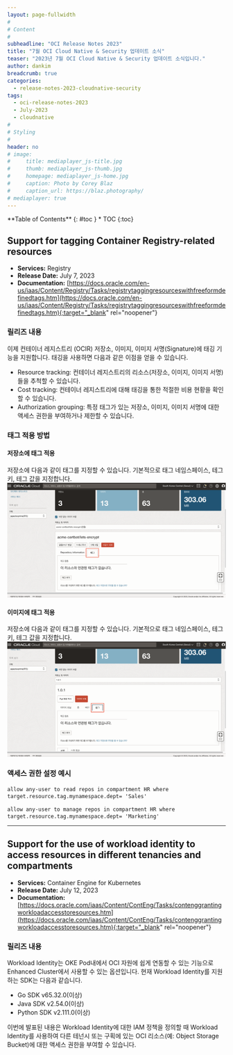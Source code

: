 ```yaml
---
layout: page-fullwidth
#
# Content
#
subheadline: "OCI Release Notes 2023"
title: "7월 OCI Cloud Native & Security 업데이트 소식"
teaser: "2023년 7월 OCI Cloud Native & Security 업데이트 소식입니다."
author: dankim
breadcrumb: true
categories:
  - release-notes-2023-cloudnative-security
tags:
  - oci-release-notes-2023
  - July-2023
  - cloudnative
#
# Styling
#
header: no
# image:
#     title: mediaplayer_js-title.jpg
#     thumb: mediaplayer_js-thumb.jpg
#     homepage: mediaplayer_js-home.jpg
#     caption: Photo by Corey Blaz
#     caption_url: https://blaz.photography/
# mediaplayer: true
---
```


<div class="panel radius" markdown="1">
**Table of Contents**
{: #toc }
*  TOC
{:toc}
</div>

## Support for tagging Container Registry-related resources
* **Services:** Registry
* **Release Date:** July 7, 2023
* **Documentation:** [https://docs.oracle.com/en-us/iaas/Content/Registry/Tasks/registrytaggingresourceswithfreeformdefinedtags.htm](https://docs.oracle.com/en-us/iaas/Content/Registry/Tasks/registrytaggingresourceswithfreeformdefinedtags.htm){:target="_blank" rel="noopener"}

### 릴리즈 내용
이제 컨테이너 레지스트리 (OCIR) 저장소, 이미지, 이미지 서명(Signature)에 태깅 기능을 지원합니다. 태깅을 사용하면 다음과 같은 이점을 얻을 수 있습니다.

* Resource tracking: 컨테이너 레지스트리의 리소스(저장소, 이미지, 이미지 서명)들을 추척할 수 있습니다.
* Cost tracking: 컨테이너 레지스트리에 대해 태깅을 통한 적절한 비용 현황을 확인할 수 있습니다.
* Authorization grouping: 특정 태그가 있는 저장소, 이미지, 이미지 서명에 대한 액세스 권한을 부여하거나 제한할 수 있습니다.

### 태그 적용 방법
#### 저장소에 태그 적용
저장소에 다음과 같이 태그를 지정할 수 있습니다. 기본적으로 태그 네임스페이스, 테그 키, 테그 값을 지정합니다.
![](/assets/img/cloudnative-security/2023/2023-07-28-cloudnative-security-release-notes-1.png)

#### 이미지에 태그 적용
저장소에 다음과 같이 태그를 지정할 수 있습니다. 기본적으로 태그 네임스페이스, 테그 키, 테그 값을 지정합니다.
![](/assets/img/cloudnative-security/2023/2023-07-28-cloudnative-security-release-notes-2.png)

### 액세스 권한 설정 예시

```
allow any-user to read repos in compartment HR where target.resource.tag.mynamespace.dept= 'Sales'
```

```
allow any-user to manage repos in compartment HR where target.resource.tag.mynamespace.dept= 'Marketing'
```

---

## Support for the use of workload identity to access resources in different tenancies and compartments
* **Services:** Container Engine for Kubernetes
* **Release Date:** July 12, 2023
* **Documentation:** [https://docs.oracle.com/iaas/Content/ContEng/Tasks/contenggrantingworkloadaccesstoresources.htm](https://docs.oracle.com/iaas/Content/ContEng/Tasks/contenggrantingworkloadaccesstoresources.htm){:target="_blank" rel="noopener"}

### 릴리즈 내용
Workload Identity는 OKE Pod내에서 OCI 자원에 쉽게 연동할 수 있는 기능으로 Enhanced Cluster에서 사용할 수 있는 옵션입니다. 현재 Workload Identity를 지원하는 SDK는 다음과 같습니다.
* Go SDK v65.32.0(이상)
* Java SDK v2.54.0(이상)
* Python SDK v2.111.0(이상)

이번에 발표된 내용은 Workload Identity에 대한 IAM 정책을 정의할 때 Workload Identity를 사용하여 다른 테넌시 또는 구획에 있는 OCI 리소스(예: Object Storage Bucket)에 대한 액세스 권한을 부여할 수 있습니다.